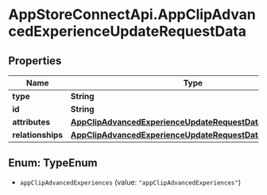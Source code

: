 # AppStoreConnectApi.AppClipAdvancedExperienceUpdateRequestData

## Properties

Name | Type | Description | Notes
------------ | ------------- | ------------- | -------------
**type** | **String** |  | 
**id** | **String** |  | 
**attributes** | [**AppClipAdvancedExperienceUpdateRequestDataAttributes**](AppClipAdvancedExperienceUpdateRequestDataAttributes.md) |  | [optional] 
**relationships** | [**AppClipAdvancedExperienceUpdateRequestDataRelationships**](AppClipAdvancedExperienceUpdateRequestDataRelationships.md) |  | [optional] 



## Enum: TypeEnum


* `appClipAdvancedExperiences` (value: `"appClipAdvancedExperiences"`)




